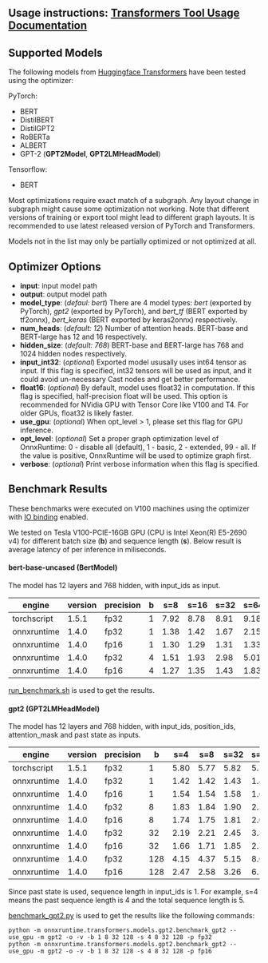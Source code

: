 ## **Usage instructions:** [Transformers Tool Usage Documentation](https://onnxruntime.ai/docs/performance/transformers-optimization.html)

## Supported Models
The following models from [Huggingface Transformers](https://github.com/huggingface/transformers/) have been tested using the optimizer:

PyTorch:
- BERT
- DistilBERT
- DistilGPT2
- RoBERTa
- ALBERT
- GPT-2 (**GPT2Model**, **GPT2LMHeadModel**)

Tensorflow:
- BERT

Most optimizations require exact match of a subgraph. Any layout change in subgraph might cause some optimization not working. Note that different versions of training or export tool might lead to different graph layouts. It is recommended to use latest released version of PyTorch and Transformers.

Models not in the list may only be partially optimized or not optimized at all.

## Optimizer Options

- **input**: input model path
- **output**: output model path
- **model_type**: (*defaul: bert*)
    There are 4 model types: *bert* (exported by PyTorch), *gpt2* (exported by PyTorch), and *bert_tf* (BERT exported by tf2onnx), *bert_keras* (BERT exported by keras2onnx) respectively.
- **num_heads**: (*default: 12*)
    Number of attention heads. BERT-base and BERT-large has 12 and 16 respectively.
- **hidden_size**: (*default: 768*)
    BERT-base and BERT-large has 768 and 1024 hidden nodes respectively.
- **input_int32**: (*optional*)
    Exported model ususally uses int64 tensor as input. If this flag is specified, int32 tensors will be used as input, and it could avoid un-necessary Cast nodes and get better performance.
- **float16**: (*optional*)
    By default, model uses float32 in computation. If this flag is specified, half-precision float will be used. This option is recommended for NVidia GPU with Tensor Core like V100 and T4. For older GPUs, float32 is likely faster.
-  **use_gpu**: (*optional*)
    When opt_level > 1, please set this flag for GPU inference.
- **opt_level**: (*optional*)
    Set a proper graph optimization level of OnnxRuntime: 0 - disable all (default), 1 - basic, 2 - extended, 99 - all. If the value is positive, OnnxRuntime will be used to optimize graph first.
- **verbose**: (*optional*)
    Print verbose information when this flag is specified.


## Benchmark Results

These benchmarks were executed on V100 machines using the optimizer with [IO binding](https://onnxruntime.ai/docs/performance/tune-performance/cuda-performance.html) enabled.

We tested on Tesla V100-PCIE-16GB GPU (CPU is Intel Xeon(R) E5-2690 v4) for different batch size (**b**) and sequence length (**s**). Below result is average latency of per inference in miliseconds.

#### bert-base-uncased (BertModel)

The model has 12 layers and 768 hidden, with input_ids as input.

| engine      | version | precision | b | s=8  | s=16 | s=32 | s=64 | s=128 | s=256 | s=512 |
|-------------|---------|-----------|---|------|------|------|------|-------|-------|-------|
| torchscript | 1.5.1   | fp32      | 1 | 7.92 | 8.78 | 8.91 | 9.18 | 9.56  | 9.39  | 12.83 |
| onnxruntime | 1.4.0   | fp32      | 1 | 1.38 | 1.42 | 1.67 | 2.15 | 3.11  | 5.37  | 10.74 |
| onnxruntime | 1.4.0   | fp16      | 1 | 1.30 | 1.29 | 1.31 | 1.33 | 1.45  | 1.95  | 3.36  |
| onnxruntime | 1.4.0   | fp32      | 4 | 1.51 | 1.93 | 2.98 | 5.01 | 9.13  | 17.95 | 38.15 |
| onnxruntime | 1.4.0   | fp16      | 4 | 1.27 | 1.35 | 1.43 | 1.83 | 2.66  | 4.40  | 9.76  |

[run_benchmark.sh](https://github.com/microsoft/onnxruntime/blob/main/onnxruntime/python/tools/transformers/run_benchmark.sh) is used to get the results.

#### gpt2 (GPT2LMHeadModel)

The model has 12 layers and 768 hidden, with input_ids, position_ids, attention_mask and past state as inputs.

| engine      | version | precision | b | s=4  | s=8 | s=32 | s=128 |
|-------------|---------|-----------|---|------|------|------|------|
| torchscript | 1.5.1   | fp32      | 1 | 5.80 | 5.77 | 5.82 | 5.78 |
| onnxruntime | 1.4.0   | fp32      | 1 | 1.42 | 1.42 | 1.43 | 1.47 |
| onnxruntime | 1.4.0   | fp16      | 1 | 1.54 | 1.54 | 1.58 | 1.64 |
| onnxruntime | 1.4.0   | fp32      | 8 | 1.83 | 1.84 | 1.90 | 2.13 |
| onnxruntime | 1.4.0   | fp16      | 8 | 1.74 | 1.75 | 1.81 | 2.09 |
| onnxruntime | 1.4.0   | fp32      | 32 | 2.19 | 2.21 | 2.45 | 3.34 |
| onnxruntime | 1.4.0   | fp16      | 32 | 1.66 | 1.71 | 1.85 | 2.73 |
| onnxruntime | 1.4.0   | fp32      | 128 | 4.15 | 4.37 | 5.15 | 8.61 |
| onnxruntime | 1.4.0   | fp16      | 128 | 2.47 | 2.58 | 3.26 | 6.16 |

Since past state is used, sequence length in input_ids is 1. For example, s=4 means the past sequence length is 4 and the total sequence length is 5.

[benchmark_gpt2.py](https://github.com/microsoft/onnxruntime/blob/main/onnxruntime/python/tools/transformers/models/gpt2/benchmark_gpt2.py) is used to get the results like the following commands:

```console
python -m onnxruntime.transformers.models.gpt2.benchmark_gpt2 --use_gpu -m gpt2 -o -v -b 1 8 32 128 -s 4 8 32 128 -p fp32
python -m onnxruntime.transformers.models.gpt2.benchmark_gpt2 --use_gpu -m gpt2 -o -v -b 1 8 32 128 -s 4 8 32 128 -p fp16
```

